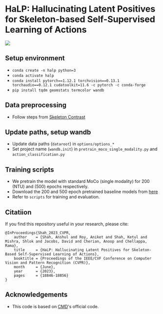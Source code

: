 # HaLP: Hallucinating Latent Positives for Skeleton-based Self-Supervised Learning of Actions 
![](teaser.jpg)

## Setup environment
- `conda create -n halp python=3`
- `conda activate halp`
- `conda install pytorch==1.12.1 torchvision==0.13.1 torchaudio==0.12.1 cudatoolkit=11.6 -c pytorch -c conda-forge`
- `pip install tqdm geomstats termcolor wandb`

## Data preprocessing
- Follow steps from [Skeleton Contrast](https://github.com/fmthoker/skeleton-contrast)

## Update paths, setup wandb
- Update data paths (`dataroot`) in `options/options_*` 
- Set project name (`wandb.init`) in `pretrain_moco_single_modality.py` and `action_classification.py`

## Training scripts
- We pretrain the model with standard MoCo (single modality) for 200 (NTU) and (500) epochs respectively. 
- Download the 200 and 500 epoch pretrained baseline models from [here](https://www.cis.jhu.edu/~ashah/HaLP/baseline_checkpoints/)
- Refer to `scripts` for training and evaluation.

## Citatiion
If you find this repository useful in your research, please cite:
```
@InProceedings{Shah_2023_CVPR,
    author    = {Shah, Anshul and Roy, Aniket and Shah, Ketul and Mishra, Shlok and Jacobs, David and Cherian, Anoop and Chellappa, Rama},
    title     = {HaLP: Hallucinating Latent Positives for Skeleton-Based Self-Supervised Learning of Actions},
    booktitle = {Proceedings of the IEEE/CVF Conference on Computer Vision and Pattern Recognition (CVPR)},
    month     = {June},
    year      = {2023},
    pages     = {18846-18856}
}
```

## Acknowledgements
- This code is based on [CMD](https://github.com/maoyunyao/CMD)'s official code. 